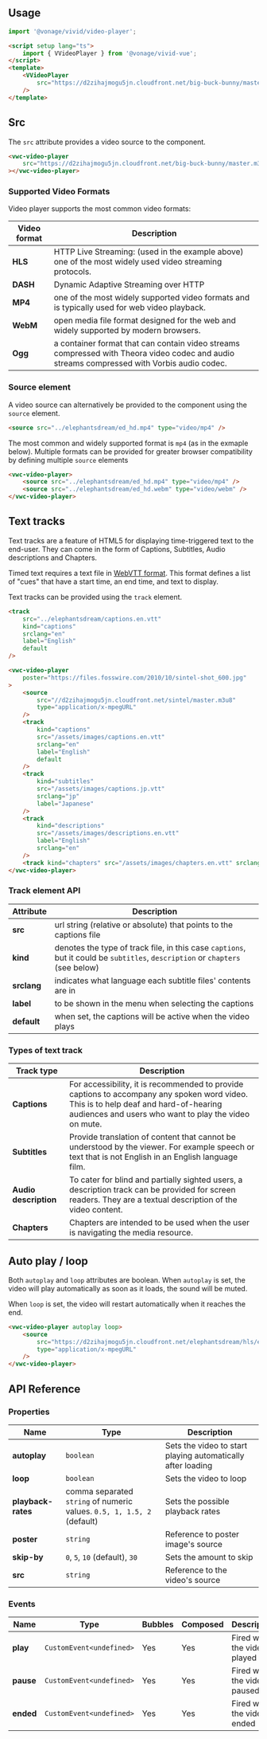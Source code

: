 ## Usage

<vwc-tabs gutters="none">
<vwc-tab label="Web component"></vwc-tab>
<vwc-tab-panel>

```js
import '@vonage/vivid/video-player';
```

<!--
	* NOTE: registerVideoPlayer is not currently working
	* It will be fixed in a separate task
-->
<!--
or, if you need to use a unique prefix:

```js
import { registerVideoPlayer } from '@vonage/vivid';

registerVideoPlayer('your-prefix');
```

```html preview
<script type="module">
	import { registerVideoPlayer } from '@vonage/vivid';
	registerVideoPlayer('your-prefix');
</script>

<your-prefix-video-player
	poster="https://d2zihajmogu5jn.cloudfront.net/big-buck-bunny/bbb.png"
	src="https://d2zihajmogu5jn.cloudfront.net/big-buck-bunny/master.m3u8"
>
</your-prefix-prefix-video-player>
```
-->

</vwc-tab-panel>
<vwc-tab label="Vue"></vwc-tab>
<vwc-tab-panel>

```html
<script setup lang="ts">
	import { VVideoPlayer } from '@vonage/vivid-vue';
</script>
<template>
	<VVideoPlayer
		src="https://d2zihajmogu5jn.cloudfront.net/big-buck-bunny/master.m3u8"
	/>
</template>
```

</vwc-tab-panel>
</vwc-tabs>

## Src

The `src` attribute provides a video source to the component.

```html preview
<vwc-video-player
	src="https://d2zihajmogu5jn.cloudfront.net/big-buck-bunny/master.m3u8"
></vwc-video-player>
```

### Supported Video Formats

Video player supports the most common video formats:

<div class="table-wrapper">

| Video format | Description                                                                                                                                |
| ------------ | ------------------------------------------------------------------------------------------------------------------------------------------ |
| **HLS**      | HTTP Live Streaming: (used in the example above) one of the most widely used video streaming protocols.                                    |
| **DASH**     | Dynamic Adaptive Streaming over HTTP                                                                                                       |
| **MP4**      | one of the most widely supported video formats and is typically used for web video playback.                                               |
| **WebM**     | open media file format designed for the web and widely supported by modern browsers.                                                       |
| **Ogg**      | a container format that can contain video streams compressed with Theora video codec and audio streams compressed with Vorbis audio codec. |

</div>

### Source element

A video source can alternatively be provided to the component using the `source` element.

```html
<source src="../elephantsdream/ed_hd.mp4" type="video/mp4" />
```

The most common and widely supported format is `mp4` (as in the exmaple below).
Multiple formats can be provided for greater browser compatibility by defining multiple `source` elements

```html
<vwc-video-player>
	<source src="../elephantsdream/ed_hd.mp4" type="video/mp4" />
	<source src="../elephantsdream/ed_hd.webm" type="video/webm" />
</vwc-video-player>
```

## Text tracks

Text tracks are a feature of HTML5 for displaying time-triggered text to the end-user. They can come in the form of Captions, Subtitles, Audio descriptions and Chapters.

Timed text requires a text file in [WebVTT format](https://developer.mozilla.org/en-US/docs/Web/API/WebVTT_API). This format defines a list of "cues" that have a start time, an end time, and text to display.

Text tracks can be provided using the `track` element.

```html
<track
	src="../elephantsdream/captions.en.vtt"
	kind="captions"
	srclang="en"
	label="English"
	default
/>
```

```html preview
<vwc-video-player
	poster="https://files.fosswire.com/2010/10/sintel-shot_600.jpg"
>
	<source
		src="//d2zihajmogu5jn.cloudfront.net/sintel/master.m3u8"
		type="application/x-mpegURL"
	/>
	<track
		kind="captions"
		src="/assets/images/captions.en.vtt"
		srclang="en"
		label="English"
		default
	/>
	<track
		kind="subtitles"
		src="/assets/images/captions.jp.vtt"
		srclang="jp"
		label="Japanese"
	/>
	<track
		kind="descriptions"
		src="/assets/images/descriptions.en.vtt"
		label="English"
		srclang="en"
	/>
	<track kind="chapters" src="/assets/images/chapters.en.vtt" srclang="en" />
</vwc-video-player>
```

### Track element API

<div class="table-wrapper">

| Attribute   | Description                                                                                                                   |
| ----------- | ----------------------------------------------------------------------------------------------------------------------------- |
| **src**     | url string (relative or absolute) that points to the captions file                                                            |
| **kind**    | denotes the type of track file, in this case `captions`, but it could be `subtitles`, `description` or `chapters` (see below) |
| **srclang** | indicates what language each subtitle files' contents are in                                                                  |
| **label**   | to be shown in the menu when selecting the captions                                                                           |
| **default** | when set, the captions will be active when the video plays                                                                    |

</div>

### Types of text track

<div class="table-wrapper">

| Track type            | Description                                                                                                                                                                                   |
| --------------------- | --------------------------------------------------------------------------------------------------------------------------------------------------------------------------------------------- |
| **Captions**          | For accessibility, it is recommended to provide captions to accompany any spoken word video. This is to help deaf and hard-of-hearing audiences and users who want to play the video on mute. |
| **Subtitles**         | Provide translation of content that cannot be understood by the viewer. For example speech or text that is not English in an English language film.                                           |
| **Audio description** | To cater for blind and partially sighted users, a description track can be provided for screen readers. They are a textual description of the video content.                                  |
| **Chapters**          | Chapters are intended to be used when the user is navigating the media resource.                                                                                                              |

</div>

## Auto play / loop

Both `autoplay` and `loop` attributes are boolean. When `autoplay` is set, the video will play automatically as soon as it loads, the sound will be muted.

When `loop` is set, the video will restart automatically when it reaches the end.

```html preview
<vwc-video-player autoplay loop>
	<source
		src="https://d2zihajmogu5jn.cloudfront.net/elephantsdream/hls/ed_hd.m3u8"
		type="application/x-mpegURL"
	/>
</vwc-video-player>
```

## API Reference

### Properties

<div class="table-wrapper">

| Name               | Type                                                                   | Description                                                 |
| ------------------ | ---------------------------------------------------------------------- | ----------------------------------------------------------- |
| **autoplay**       | `boolean`                                                              | Sets the video to start playing automatically after loading |
| **loop**           | `boolean`                                                              | Sets the video to loop                                      |
| **playback-rates** | comma separated `string` of numeric values. `0.5, 1, 1.5, 2` (default) | Sets the possible playback rates                            |
| **poster**         | `string`                                                               | Reference to poster image's source                          |
| **skip-by**        | `0`, `5`, `10` (default), `30`                                         | Sets the amount to skip                                     |
| **src**            | `string`                                                               | Reference to the video's source                             |

</div>

### Events

<div class="table-wrapper">

| Name      | Type                     | Bubbles | Composed | Description                    |
| --------- | ------------------------ | ------- | -------- | ------------------------------ |
| **play**  | `CustomEvent<undefined>` | Yes     | Yes      | Fired when the video is played |
| **pause** | `CustomEvent<undefined>` | Yes     | Yes      | Fired when the video is paused |
| **ended** | `CustomEvent<undefined>` | Yes     | Yes      | Fired when the video is ended  |

</div>
